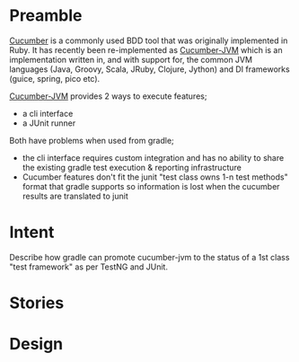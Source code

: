 Preamble
========

[Cucumber][] is a commonly used BDD tool that was originally implemented in Ruby. It has
recently been re-implemented as [Cucumber-JVM][] which is an implementation written in,
and with support for, the common JVM languages (Java, Groovy, Scala, JRuby, Clojure, Jython) and
DI frameworks (guice, spring, pico etc).

[Cucumber-JVM][] provides 2 ways to execute features;

+ a cli interface
+ a JUnit runner

Both have problems when used from gradle;

+ the cli interface requires custom integration and has no ability to share
the existing gradle test execution & reporting infrastructure
+ Cucumber features don't fit the junit "test class owns 1-n test methods"
format that gradle supports so information is lost when the cucumber results are
translated to junit

Intent
======

Describe how gradle can promote cucumber-jvm to the status of a 1st class "test framework" as per
TestNG and JUnit.

Stories
=======



Design
======

[Cucumber]:     http://cukes.info/                       "Cucumber"
[Cucumber-JVM]: https://github.com/cucumber/cucumber-jvm "Cucumber-JVM"